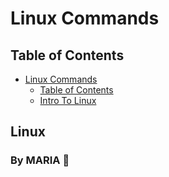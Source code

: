 # Linux Commands

## Table of Contents

- [Linux Commands](#linux-commands)
    - [Table of Contents](#table-of-contents)
    - [Intro To Linux](/intro_linux.md)


## Linux


### By **MARIA 🖤**